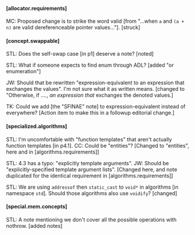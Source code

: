 #### [allocator.requirements]
MC: Proposed change is to strike the word valid [from "...when `a` and `(a + n)` are
valid dereferenceable pointer values..."]. [struck]

#### [concept.swappable]
STL: Does the self-swap case [in p1] deserve a note? [noted]

STL: What if someone expects to find enum through ADL? [added "or enumeration"]

JW: Should that be rewritten "expression-equivalent to an expression that exchanges the values". I'm not sure what it as written means. [changed to "Otherwise, if ...., *an expression that* exchanges the denoted values.]

TK: Could we add [the "SFINAE" note] to expression-equivalent instead of everywhere? [Action item to make this in a followup editorial change.]

#### [specialized.algorithms]
STL: I'm uncomfortable with "function templates" that aren't actually function templates [in p4.1]. CC: Could be "entities"? [Changed to "entities", here and in [algorithms.requirements]]

STL: 4.3 has a typo: "explicitly template arguments". JW: Should be "explicitly-specified template argument lists". [Changed here, and note duplicated for the identical requirement in [algorithms.requirements]]

STL: We are using `addressof` then `static_cast` to `void*` in algorithms [in namespace `std`]. Should those algorithms also use `voidify`? [changed]

#### [special.mem.concepts]
STL: A note mentioning we don't cover all the possible operations with nothrow. [added notes]
